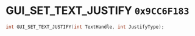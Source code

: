 # GUI_SET_TEXT_JUSTIFY `0x9CC6F183`

```cpp
int GUI_SET_TEXT_JUSTIFY(int TextHandle, int JustifyType);
```
